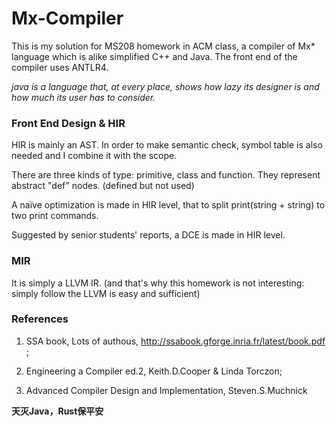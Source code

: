 # Mx-Compiler
This is my solution for MS208 homework in ACM class, a compiler of Mx* language which is alike simplified C++ and Java. The front end of the compiler uses ANTLR4. 

*java is a language that, at every place, shows how lazy its designer is and how much its user has to consider.*

### Front End Design & HIR

HIR is mainly an AST. In order to make semantic check, symbol table is also needed and I combine it with the scope. 

There are three kinds of type: primitive, class and function. They represent abstract "def" nodes. (defined but not used)

A naïve optimization is made in HIR level, that to split print(string + string) to two print commands. 

Suggested by senior students' reports, a DCE is made in HIR level. 

### MIR

It is simply a LLVM IR. (and that's why this homework is not interesting: simply follow the LLVM is easy and sufficient)

### References

1. SSA book, Lots of authous, http://ssabook.gforge.inria.fr/latest/book.pdf ;

2. Engineering a Compiler ed.2, Keith.D.Cooper & Linda Torczon;

3. Advanced Compiler Design and Implementation, Steven.S.Muchnick

**天灭Java，Rust保平安**